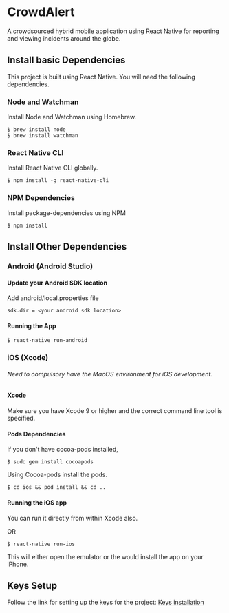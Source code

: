 # CrowdAlert

A crowdsourced hybrid mobile application using React Native for reporting and viewing incidents around the globe.

## Install basic Dependencies

This project is built using React Native. You will need the following dependencies.

### Node and Watchman

Install Node and Watchman using Homebrew.

```
$ brew install node
$ brew install watchman
```

### React Native CLI

Install React Native CLI globally.

```
$ npm install -g react-native-cli
```

### NPM Dependencies

Install package-dependencies using NPM

```
$ npm install
```

## Install Other Dependencies

### Android (Android Studio)

#### Update your Android SDK location

Add android/local.properties file

```
sdk.dir = <your android sdk location>
```

#### Running the App

```
$ react-native run-android
```

### iOS (Xcode)

###### Need to compulsory have the MacOS environment for iOS development.

#### Xcode

Make sure you have Xcode 9 or higher and the correct command line tool is specified.

#### Pods Dependencies

If you don't have cocoa-pods installed,

```
$ sudo gem install cocoapods
```

Using Cocoa-pods install the pods.

```
$ cd ios && pod install && cd ..
```

#### Running the iOS app

You can run it directly from within Xcode also.

OR

```
$ react-native run-ios
```

This will either open the emulator or the would install the app on your iPhone.

## Keys Setup

Follow the link for setting up the keys for the project: [Keys installation](docs/Contributions.md)
